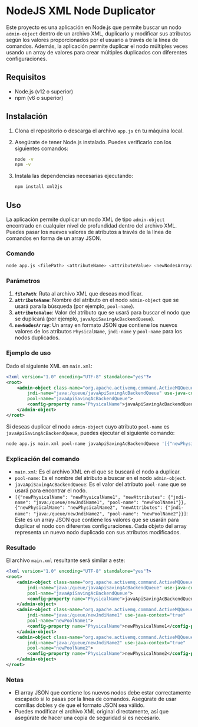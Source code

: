 # NodeJS XML Node Duplicator

Este proyecto es una aplicación en Node.js que permite buscar un nodo `admin-object` dentro de un archivo XML, duplicarlo y modificar sus atributos según los valores proporcionados por el usuario a través de la línea de comandos. Además, la aplicación permite duplicar el nodo múltiples veces usando un array de valores para crear múltiples duplicados con diferentes configuraciones.

## Requisitos

- Node.js (v12 o superior)
- npm (v6 o superior)

## Instalación

1. Clona el repositorio o descarga el archivo `app.js` en tu máquina local.
2. Asegúrate de tener Node.js instalado. Puedes verificarlo con los siguientes comandos:

    ```bash
    node -v
    npm -v
    ```

3. Instala las dependencias necesarias ejecutando:

    ```bash
    npm install xml2js
    ```

## Uso

La aplicación permite duplicar un nodo XML de tipo `admin-object` encontrado en cualquier nivel de profundidad dentro del archivo XML. Puedes pasar los nuevos valores de atributos a través de la línea de comandos en forma de un array JSON.

### Comando

```bash
node app.js <filePath> <attributeName> <attributeValue> <newNodesArray>
```

### Parámetros

1. **`filePath`**: Ruta al archivo XML que deseas modificar.
2. **`attributeName`**: Nombre del atributo en el nodo `admin-object` que se usará para la búsqueda (por ejemplo, `pool-name`).
3. **`attributeValue`**: Valor del atributo que se usará para buscar el nodo que se duplicará (por ejemplo, `javaApiSavingAcBackendQueue`).
4. **`newNodesArray`**: Un array en formato JSON que contiene los nuevos valores de los atributos `PhysicalName`, `jndi-name` y `pool-name` para los nodos duplicados.

### Ejemplo de uso

Dado el siguiente XML en `main.xml`:

```xml
<?xml version="1.0" encoding="UTF-8" standalone="yes"?>
<root>
    <admin-object class-name="org.apache.activemq.command.ActiveMQQueue"
        jndi-name="java:/queue/javaApiSavingAcBackendQueue" use-java-context="true"
        pool-name="javaApiSavingAcBackendQueue">
        <config-property name="PhysicalName">javaApiSavingAcBackendQueue</config-property>
    </admin-object>
</root>
```

Si deseas duplicar el nodo `admin-object` cuyo atributo `pool-name` es `javaApiSavingAcBackendQueue`, puedes ejecutar el siguiente comando:

```bash
node app.js main.xml pool-name javaApiSavingAcBackendQueue '[{"newPhysicalName": "newPhysicalName1", "newAttributes": {"jndi-name": "java:/queue/newJndiName1", "pool-name": "newPoolName1"}}, {"newPhysicalName": "newPhysicalName2", "newAttributes": {"jndi-name": "java:/queue/newJndiName2", "pool-name": "newPoolName2"}}]'
```

### Explicación del comando

- `main.xml`: Es el archivo XML en el que se buscará el nodo a duplicar.
- `pool-name`: Es el nombre del atributo a buscar en el nodo `admin-object`.
- `javaApiSavingAcBackendQueue`: Es el valor del atributo `pool-name` que se usará para encontrar el nodo.
- `[{"newPhysicalName": "newPhysicalName1", "newAttributes": {"jndi-name": "java:/queue/newJndiName1", "pool-name": "newPoolName1"}}, {"newPhysicalName": "newPhysicalName2", "newAttributes": {"jndi-name": "java:/queue/newJndiName2", "pool-name": "newPoolName2"}}]`: Este es un array JSON que contiene los valores que se usarán para duplicar el nodo con diferentes configuraciones. Cada objeto del array representa un nuevo nodo duplicado con sus atributos modificados.

### Resultado

El archivo `main.xml` resultante será similar a este:

```xml
<?xml version="1.0" encoding="UTF-8" standalone="yes"?>
<root>
    <admin-object class-name="org.apache.activemq.command.ActiveMQQueue"
        jndi-name="java:/queue/javaApiSavingAcBackendQueue" use-java-context="true"
        pool-name="javaApiSavingAcBackendQueue">
        <config-property name="PhysicalName">javaApiSavingAcBackendQueue</config-property>
    </admin-object>
    <admin-object class-name="org.apache.activemq.command.ActiveMQQueue"
        jndi-name="java:/queue/newJndiName1" use-java-context="true"
        pool-name="newPoolName1">
        <config-property name="PhysicalName">newPhysicalName1</config-property>
    </admin-object>
    <admin-object class-name="org.apache.activemq.command.ActiveMQQueue"
        jndi-name="java:/queue/newJndiName2" use-java-context="true"
        pool-name="newPoolName2">
        <config-property name="PhysicalName">newPhysicalName2</config-property>
    </admin-object>
</root>
```

### Notas

- El array JSON que contiene los nuevos nodos debe estar correctamente escapado si lo pasas por la línea de comandos. Asegúrate de usar comillas dobles y de que el formato JSON sea válido.
- Puedes modificar el archivo XML original directamente, así que asegúrate de hacer una copia de seguridad si es necesario.
